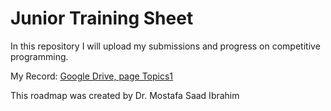 # Junior Training Sheet

In this repository I will upload my submissions and progress on competitive programming.

My Record: [Google Drive, page Topics1](https://docs.google.com/spreadsheets/d/1FxO1yV1b_4CeicATM_J-NJN24XZF6fXyxN7610DRSlY/edit?usp=sharing)

This roadmap was created by Dr. Mostafa Saad Ibrahim


